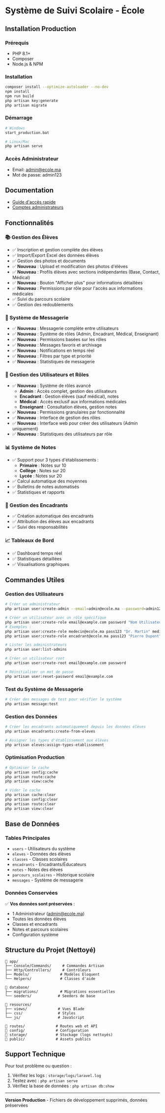 # Système de Suivi Scolaire - École

## Installation Production

### Prérequis
- PHP 8.1+
- Composer
- Node.js & NPM

### Installation
```bash
composer install --optimize-autoloader --no-dev
npm install
npm run build
php artisan key:generate
php artisan migrate
```

### Démarrage
```bash
# Windows
start_production.bat

# Linux/Mac
php artisan serve
```

### Accès Administrateur
- Email: admin@ecole.ma
- Mot de passe: admin123

## Documentation

- [Guide d'accès rapide](docs/ACCES_RAPIDE.md)
- [Comptes administrateurs](docs/ADMIN_ACCOUNTS.md)

## Fonctionnalités

### 📚 Gestion des Élèves
- ✅ Inscription et gestion complète des élèves
- ✅ Import/Export Excel des données élèves
- ✅ Gestion des photos et documents
- ✅ **Nouveau** : Upload et modification des photos d'élèves
- ✅ **Nouveau** : Profils élèves avec sections indépendantes (Base, Contact, Médical)
- ✅ **Nouveau** : Bouton "Afficher plus" pour informations détaillées
- ✅ **Nouveau** : Permissions par rôle pour l'accès aux informations médicales
- ✅ Suivi du parcours scolaire
- ✅ Gestion des redoublements

### 💬 Système de Messagerie
- ✅ **Nouveau** : Messagerie complète entre utilisateurs
- ✅ **Nouveau** : Système de rôles (Admin, Encadrant, Médical, Enseignant)
- ✅ **Nouveau** : Permissions basées sur les rôles
- ✅ **Nouveau** : Messages favoris et archivage
- ✅ **Nouveau** : Notifications en temps réel
- ✅ **Nouveau** : Filtres par type et priorité
- ✅ **Nouveau** : Statistiques de messagerie

### 👥 Gestion des Utilisateurs et Rôles
- ✅ **Nouveau** : Système de rôles avancé
  - **Admin** : Accès complet, gestion des utilisateurs
  - **Encadrant** : Gestion élèves (sauf médical), notes
  - **Médical** : Accès exclusif aux informations médicales
  - **Enseignant** : Consultation élèves, gestion notes
- ✅ **Nouveau** : Permissions granulaires par fonctionnalité
- ✅ **Nouveau** : Interface de gestion des rôles
- ✅ **Nouveau** : Interface web pour créer des utilisateurs (Admin uniquement)
- ✅ **Nouveau** : Statistiques des utilisateurs par rôle

### 📊 Système de Notes
- ✅ Support pour 3 types d'établissements :
  - **Primaire** : Notes sur 10
  - **Collège** : Notes sur 20  
  - **Lycée** : Notes sur 20
- ✅ Calcul automatique des moyennes
- ✅ Bulletins de notes automatisés
- ✅ Statistiques et rapports

### 👥 Gestion des Encadrants
- ✅ Création automatique des encadrants
- ✅ Attribution des élèves aux encadrants
- ✅ Suivi des responsabilités

### 📈 Tableaux de Bord
- ✅ Dashboard temps réel
- ✅ Statistiques détaillées
- ✅ Visualisations graphiques

## Commandes Utiles

### Gestion des Utilisateurs
```bash
# Créer un administrateur
php artisan user:create-admin --email=admin@ecole.ma --password=admin123 --name="Administrateur"

# Créer un utilisateur avec un rôle spécifique
php artisan user:create-role email@example.com password "Nom Utilisateur" role
# Exemples :
php artisan user:create-role medecin@ecole.ma pass123 "Dr. Martin" medical
php artisan user:create-role encadrant@ecole.ma pass123 "Pierre Dupont" encadrant

# Lister les administrateurs
php artisan user:list-admins

# Créer un utilisateur root
php artisan user:create-root email@example.com password

# Réinitialiser un mot de passe
php artisan user:reset-password email@example.com
```

### Test du Système de Messagerie
```bash
# Créer des messages de test pour vérifier le système
php artisan message:test
```

### Gestion des Données
```bash
# Créer les encadrants automatiquement depuis les données élèves
php artisan encadrants:create-from-eleves

# Assigner les types d'établissement aux élèves
php artisan eleves:assign-types-etablissement
```

### Optimisation Production
```bash
# Optimiser le cache
php artisan config:cache
php artisan route:cache
php artisan view:cache

# Vider le cache
php artisan cache:clear
php artisan config:clear
php artisan route:clear
php artisan view:clear
```

## Base de Données

### Tables Principales
- `users` - Utilisateurs du système
- `eleves` - Données des élèves
- `classes` - Classes scolaires  
- `encadrants` - Encadrants/Éducateurs
- `notes` - Notes des élèves
- `parcours_scolaires` - Historique scolaire
- `messages` - Système de messagerie

### Données Conservées
✅ **Vos données sont préservées** :
- 1 Administrateur (admin@ecole.ma)
- Toutes les données élèves
- Classes et encadrants
- Notes et parcours scolaires
- Configuration système

## Structure du Projet (Nettoyé)

```
📁 app/
├── Console/Commands/     # Commandes Artisan
├── Http/Controllers/     # Contrôleurs
├── Models/              # Modèles Eloquent
└── Helpers/             # Classes d'aide

📁 database/
├── migrations/          # Migrations essentielles
└── seeders/            # Seeders de base

📁 resources/
├── views/              # Vues Blade
├── css/                # Styles
└── js/                 # JavaScript

📁 routes/              # Routes web et API
📁 config/              # Configuration
📁 storage/             # Stockage (logs nettoyés)
📁 public/              # Assets publics
```

## Support Technique

Pour tout problème ou question :
1. Vérifiez les logs : `storage/logs/laravel.log`
2. Testez avec : `php artisan serve`
3. Vérifiez la base de données : `php artisan db:show`

---

**Version Production** - Fichiers de développement supprimés, données préservées